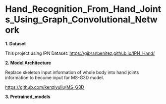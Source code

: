# Hand_Recognition_From_Hand_Joints_Using_Graph_Convolutional_Network

**1. Dataset**

This project using IPN Dataset: https://gibranbenitez.github.io/IPN_Hand/

**2. Model Architecture**

Replace skeleton input information of whole body into hand joints information to become input for MS-G3D model.

https://github.com/kenziyuliu/MS-G3D

**3. Pretrained_models**




